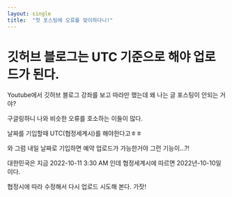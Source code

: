 ```yaml
---
layout: single
title:  "첫 포스팅에 오류를 맞이하다니!"
---
```


# 깃허브 블로그는 UTC 기준으로 해야 업로드가 된다.

Youtube에서 깃허브 블로그 강좌를 보고 따라만 했는데 왜 나는 글 포스팅이 안되는 거야?

구글링하니 나와 비슷한 오류를 호소하는 이들이 많다.

날짜를 기입할때 UTC(협정세계시)를 해야한다고ㅎㅎ

와 그럼 내일 날짜로 기입하면 예약 업로드가 가능한거야 그런 기능이...?!

대한민국은 지금 2022-10-11 3:30 AM 인데 협정세계시에 따르면 2022년-10-10일이다.

협정시에 따라 수정해서 다시 업로드 시도해 본다. 가잣!
